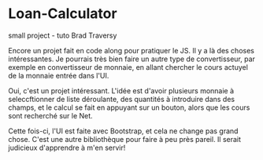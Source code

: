 # Loan-Calculator
small project - tuto Brad Traversy

Encore un projet fait en code along pour pratiquer le JS.
Il y a là des choses intéressantes. Je pourrais très bien faire un autre type de convertisseur, par exemple en convertisseur de monnaie, en allant chercher le cours actuyel de la monnaie entrée dans l'UI.

Oui, c'est un projet intéressant. L'idée est d'avoir plusieurs monnaie à seleccftionner de liste déroulante, des quantités à introduire dans des champs, et le calcul se fait en appuyant sur un bouton, alors que les cours sont recherché sur le Net.

Cette fois-ci, l'UI est faite avec Bootstrap, et cela ne change pas grand chose. C'est une autre bibliothèque pour faire à peu près pareil. Il serait judicieux d'apprendre à m'en servir!
